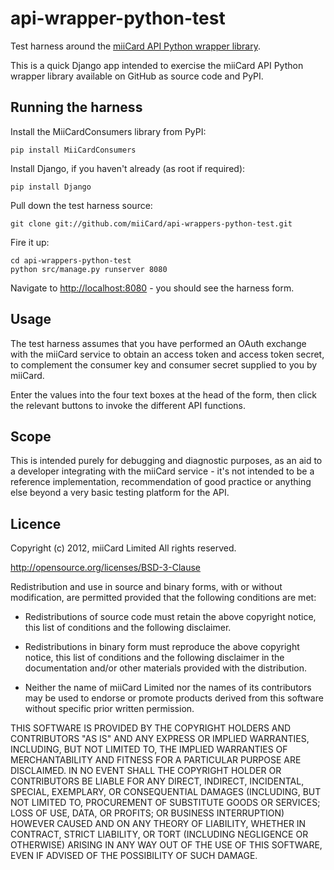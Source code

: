 api-wrapper-python-test
=======================

Test harness around the [miiCard API Python wrapper library](https://github.com/miiCard/api-wrappers-python).

This is a quick Django app intended to exercise the miiCard API Python wrapper library available on GitHub as source code and PyPI.

## Running the harness
Install the MiiCardConsumers library from PyPI:
    
    pip install MiiCardConsumers

Install Django, if you haven't already (as root if required):
    
    pip install Django

Pull down the test harness source:

    git clone git://github.com/miiCard/api-wrappers-python-test.git

Fire it up:

    cd api-wrappers-python-test
    python src/manage.py runserver 8080

Navigate to [http://localhost:8080](http://localhost:8080) - you should see the harness form.

## Usage
The test harness assumes that you have performed an OAuth exchange with the miiCard service to obtain an access token and access token secret, to complement the consumer key and consumer secret supplied to you by miiCard.

Enter the values into the four text boxes at the head of the form, then click the relevant buttons to invoke the different API functions. 

## Scope
This is intended purely for debugging and diagnostic purposes, as an aid to a developer integrating with the miiCard service - it's not intended to be a reference implementation, recommendation of good practice or anything else beyond a very basic testing platform for the API.

## Licence
Copyright (c) 2012, miiCard Limited
All rights reserved.

http://opensource.org/licenses/BSD-3-Clause

Redistribution and use in source and binary forms, with or without
modification, are permitted provided that the following conditions are met:

- Redistributions of source code must retain the above copyright notice, this
list of conditions and the following disclaimer.

- Redistributions in binary form must reproduce the above copyright notice,
this list of conditions and the following disclaimer in the documentation
and/or other materials provided with the distribution.

- Neither the name of miiCard Limited nor the names of its contributors
may be used to endorse or promote products derived from this software
without specific prior written permission.

THIS SOFTWARE IS PROVIDED BY THE COPYRIGHT HOLDERS AND CONTRIBUTORS "AS IS" AND
ANY EXPRESS OR IMPLIED WARRANTIES, INCLUDING, BUT NOT LIMITED TO, THE IMPLIED
WARRANTIES OF MERCHANTABILITY AND FITNESS FOR A PARTICULAR PURPOSE ARE
DISCLAIMED. IN NO EVENT SHALL THE COPYRIGHT HOLDER OR CONTRIBUTORS BE LIABLE
FOR ANY DIRECT, INDIRECT, INCIDENTAL, SPECIAL, EXEMPLARY, OR CONSEQUENTIAL
DAMAGES (INCLUDING, BUT NOT LIMITED TO, PROCUREMENT OF SUBSTITUTE GOODS OR
SERVICES; LOSS OF USE, DATA, OR PROFITS; OR BUSINESS INTERRUPTION) HOWEVER
CAUSED AND ON ANY THEORY OF LIABILITY, WHETHER IN CONTRACT, STRICT LIABILITY,
OR TORT (INCLUDING NEGLIGENCE OR OTHERWISE) ARISING IN ANY WAY OUT OF THE USE
OF THIS SOFTWARE, EVEN IF ADVISED OF THE POSSIBILITY OF SUCH DAMAGE.